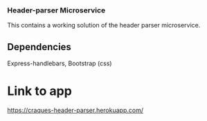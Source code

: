 ### Header-parser Microservice

This contains a working solution of the header parser microservice. 

## Dependencies

Express-handlebars, Bootstrap (css)

# Link to app

https://craques-header-parser.herokuapp.com/

